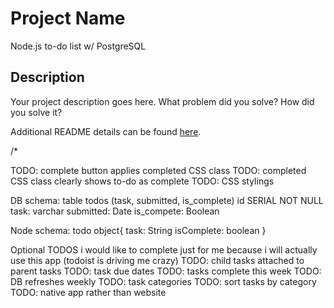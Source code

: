 # Project Name
Node.js to-do list w/ PostgreSQL

## Description

Your project description goes here. What problem did you solve? How did you solve it?

Additional README details can be found [here](https://github.com/PrimeAcademy/readme-template/blob/master/README.md).

/*

TODO: complete button applies completed CSS class
TODO: completed CSS class clearly shows to-do as complete
TODO: CSS stylings

DB schema: table todos (task, submitted, is_complete)
id SERIAL NOT NULL
task: varchar
submitted: Date
is_compete: Boolean

Node schema: todo object{
    task: String
    isComplete: boolean
}


Optional TODOS i would like to complete just for me because i will actually use this app (todoist is driving me crazy)
TODO: child tasks attached to parent tasks
TODO: task due dates
TODO: tasks complete this week
TODO: DB refreshes weekly
TODO: task categories
TODO: sort tasks by category
TODO: native app rather than website